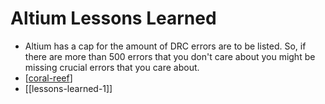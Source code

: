# Altium Lessons Learned

- Altium has a cap for the amount of DRC errors are to be listed. So, if there are more than 500 errors that you don't care about you might be missing crucial errors that you care about. 
- [[coral-reef]]
- [[lessons-learned-1]]
  

 
[//begin]: # "Autogenerated link references for markdown compatibility"
[coral-reef]: coral-reef "Coral Reef"
[//end]: # "Autogenerated link references"